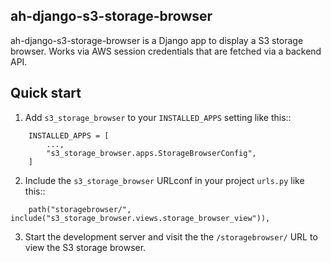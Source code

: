 
## ah-django-s3-storage-browser

ah-django-s3-storage-browser is a Django app to display a S3 storage browser.
Works via AWS session credentials that are fetched via a backend API.

Quick start
-----------

1. Add `s3_storage_browser` to your `INSTALLED_APPS` setting like this::
```
    INSTALLED_APPS = [
        ...,
        "s3_storage_browser.apps.StorageBrowserConfig",
    ]
```

2. Include the `s3_storage_browser` URLconf in your project `urls.py` like this::

```
    path("storagebrowser/", include("s3_storage_browser.views.storage_browser_view")),
```

3. Start the development server and visit the the ``/storagebrowser/`` URL to view the S3 storage browser.
